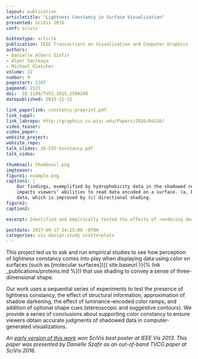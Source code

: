 ```yaml
--- 
layout: publication
articletitle: "Lightness Constancy in Surface Visualization"
presented: SciVis 2016
conf: scivis

bibtextype: article
publication: IEEE Transactions on Visualization and Computer Graphics
authors: 
- Danielle Albers Szafir
- Alper Sarikaya
- Michael Gleicher
volume: 22
number: 9
pagestart: 2107
pageend: 2121
doi:  10.1109/TVCG.2015.2500240
datepublished: 2015-11-12

link_paperlink: constancy-preprint.pdf
link_suppl: 
link_labrepo: http://graphics.cs.wisc.edu/Papers/2016/ASG16/
video_teaser: 
video_paper: 
website_project: 
website_repo: 
talk_slides: 16-VIS-Constancy.pdf
talk_video:

thumbnail: thumbnail.png
imgteaser: 
figure1: example.png
caption1: |
    Our findings, exemplified by hydrophobicity data in the shadowed regions above, show that visualization design significantly 
    impacts viewers’ abilities to read data encoded on a surface. (a, b) Ambient occlusion surfaces support viewers in reading shadowed
    data, which is improved by (c) directional shading. 
figure2: 
caption2: 

excerpt: Identified and empirically tested the effects of rendering decisions on the recovery of color information from 3D surfaces.

postdate: 2017-09-17 14:25:00 -0700
categories: vis design-study scatterplots
---
```


This project led us to ask and run empirical studies to see how perception of lightness constancy comes into play when displaying data using color on surfaces (such as [molecular surfaces]({{ site.baseurl }}{% link _publications/proteins.md %})) that use shading to convey a sense of three-dimensional shape. 

Our work uses a sequential series of experiments to test the presence of lightness constancy, the effect of structural information, approximation of shadow darkening, the effect of luminance-encoded color ramps, and addition of optional shape cues (stereoscopic and suggestive contours). We provide a series of conclusions about supporting color constancy to ensure viewers obtain accurate judgments of shadowed data in computer-generated visualizations.

*An [early version of this work](../assets/publications/constancy/template.pdf) won SciVis best poster at IEEE Vis 2013.  This paper was presented by Danielle Szafir as an out-of-band TVCG paper at SciVis 2016.*